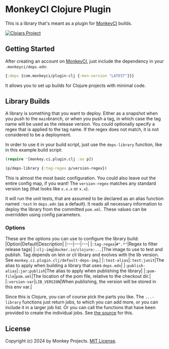 # MonkeyCI Clojure Plugin

This is a library that's meant as a plugin for [MonkeyCI](https://monkeyci.com) builds.

[![Clojars Project](https://img.shields.io/clojars/v/com.monkeyci/plugin-clj.svg)](https://clojars.org/com.monkeyci/plugin-clj)

## Getting Started

After creating an account on [MonkeyCI](https://app.monkeyci.com/sign-on), just include
the dependency in your `.monkeyci/deps.edn`:

```clojure
{:deps {com.monkeyci/plugin-clj {:mvn-version "LATEST"}}}
```

It allows you to set up builds for Clojure projects with minimal code.

## Library Builds

A library is something that you want to deploy.  Either as a snapshot when you push to
the `main`branch, or when you push a tag, in which case the tag name will be used as
the release version.  You could optionally specify a regex that is applied to the tag
name.  If the regex does not match, it is not considered to be a deployment.

In order to use it in your build script, just use the `deps-library` function, like in this
example build script:

```clojure
(require '[monkey.ci.plugin.clj :as p])

(p/deps-library {:tag-regex p/version-regex})
```

This is almost the most basic configuration.  You could also leave out the entire
config map, if you want!  The `version-regex` matches any standard version tag
(that looks like `x.x.x` or `x.x`).

It will run the unit tests, that are assumed to be declared as an alias function named
`:test` in `deps.edn` (as a default).   It reads all necessary information to deploy
the library from the committed `pom.xml`.  These values can be overridden using config
parameters.

### Options

These are the options you can use to configure the library build:
|Option|Default|Description|
|---|---|---|
|`:tag-regex`|`#".*"`|Regex to filter release tags|
|`:clj-img`|`docker.io/clojure:...`|The image to use to test and publish.  Tag depends on lein or cli library and evolves with the lib version.  See `monkey.ci.plugin.clj/default-deps-img`.|
|`:test-alias`|`:test:junit`|The alias to apply when building a library that uses `deps.edn`|
|`:publish-alias`|`:jar:publish`|The alias to apply when publishing the library|
|`:pom-file`|`pom.xml`|The location of the pom file, relative to the checkout dir.|
|`:version-var`|`LIB_VERSION`|When publishing, the version will be stored in this env var.|

Since this is Clojure, you can of course pick the parts you like.  The `...-library` functions just
return jobs, to which you can add more, or you can include it in a larger job list.  Or you can call
the functions that have been provided to create the individual jobs.  See [the
source](src/monkey/ci/plugin/clj.clj) for this.

## License

Copyright (c) 2024 by Monkey Projects.
[MIT License](LICENSE).

